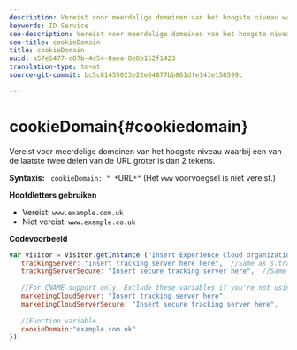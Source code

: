 ```yaml
---
description: Vereist voor meerdelige domeinen van het hoogste niveau waarbij een van de laatste twee delen van de URL groter is dan 2 tekens.
keywords: ID Service
seo-description: Vereist voor meerdelige domeinen van het hoogste niveau waarbij een van de laatste twee delen van de URL groter is dan 2 tekens.
seo-title: cookieDomain
title: cookieDomain
uuid: a57e5477-c07b-4d54-8aea-8e8b152f1423
translation-type: tm+mt
source-git-commit: bc5c81455023e22e64877bb861dfe141e158599c

---
```



# cookieDomain{#cookiedomain}

Vereist voor meerdelige domeinen van het hoogste niveau waarbij een van de laatste twee delen van de URL groter is dan 2 tekens.

**Syntaxis:** ` cookieDomain: " *`URL`*"` (Het `www` voorvoegsel is niet vereist.)

**Hoofdletters gebruiken**

* Vereist: `www.example.com.uk`
* Niet vereist: `www.example.co.uk`

**Codevoorbeeld**

```js
var visitor = Visitor.getInstance ("Insert Experience Cloud organization ID here",{ 
   trackingServer: "Insert tracking server here here",  //Same as s.trackingServer 
   trackingServerSecure: "Insert secure tracking server here",  //Same as s.trackingServerSecure 
 
   //For CNAME support only. Exclude these variables if you're not using CNAME 
   marketingCloudServer: "Insert tracking server here", 
   marketingCloudServerSecure: "Insert secure tracking server here", 
 
   //Function variable 
   cookieDomain:"example.com.uk" 
});
```

